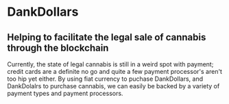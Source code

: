 # DankDollars

## Helping to facilitate the legal sale of cannabis through the blockchain

Currently, the state of legal cannabis is still in a weird spot with payment; credit cards are a definite no go and quite a few payment processor's aren't too hip yet either. By using fiat currency to puchase DankDollars, and DankDolalrs to purchase cannabis, we can easily be backed by a variety of payment types and payment processors. 